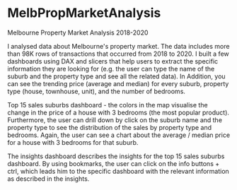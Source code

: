 # MelbPropMarketAnalysis
Melbourne Property Market Analysis 2018-2020

I analysed data about Melbourne's property market. The data includes more than 98K rows of transactions that occurred from 2018 to 2020. I built a few dashboards using DAX and slicers that help users to extract the specific information they are looking for (e.g. the user can type the name of the suburb and the property type and see all the related data). In Addition, you can see the trending price (average and median) for every suburb, property type (house, townhouse, unit), and the number of bedrooms.

Top 15 sales suburbs dashboard - the colors in the map visualise the change in the price of a house with 3 bedrooms (the most popular product). Furthermore, the user can drill down by click on the suburb name and the property type to see the distribution of the sales by property type and bedrooms. Again, the user can see a chart about the average / median price for a house with 3 bedrooms for that suburb.

The insights dashboard describes the insights for the top 15 sales suburbs dashboard. By using bookmarks, the user can click on the info buttons + ctrl, which leads him to the specific dashboard with the relevant information as described in the insights.
